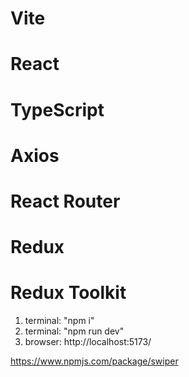 # Vite
# React
# TypeScript
# Axios
# React Router
# Redux
# Redux Toolkit

1. terminal: "npm i"
2. terminal: "npm run dev"
3. browser: http://localhost:5173/


https://www.npmjs.com/package/swiper